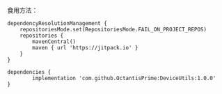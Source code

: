 食用方法：

	dependencyResolutionManagement {
		repositoriesMode.set(RepositoriesMode.FAIL_ON_PROJECT_REPOS)
		repositories {
			mavenCentral()
			maven { url 'https://jitpack.io' }
		}
	}

 	dependencies {
	        implementation 'com.github.OctantisPrime:DeviceUtils:1.0.0'
	}
